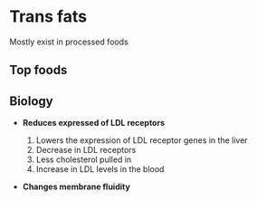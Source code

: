 # Trans fats

Mostly exist in processed foods

## Top foods



## Biology



* **Reduces expressed of LDL receptors**
  1. Lowers the expression of LDL receptor genes in the liver
  2. Decrease in LDL receptors
  3. Less cholesterol pulled in
  4. Increase in LDL levels in the blood

* **Changes membrane fluidity**

